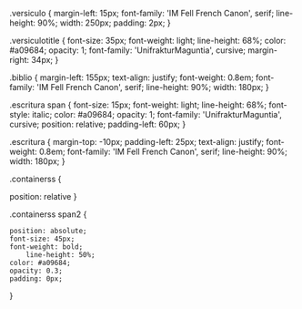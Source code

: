 .versiculo { 
   margin-left: 15px;
   font-family: 'IM Fell French Canon', serif;
   line-height: 90%;
   width: 250px;
   padding: 2px;
  }

.versiculotitle {
   font-size: 35px;
   font-weight: light;
   line-height: 68%;
   color: #a09684;
   opacity: 1;
   font-family: 'UnifrakturMaguntia', cursive;
   margin-right: 34px;
   }

.biblio { 
 margin-left: 155px;
 text-align: justify;
  font-weight: 0.8em;
   font-family: 'IM Fell French Canon', serif;
     line-height: 90%;
      width: 180px;
}

.escritura span {
   font-size: 15px;
   font-weight: light;
   line-height: 68%;
   font-style: italic;
   color: #a09684;
   opacity: 1;
   font-family: 'UnifrakturMaguntia', cursive;
   position: relative;
   padding-left: 60px;
  }

.escritura {
 margin-top: -10px;
 padding-left: 25px;
 text-align: justify;
  font-weight: 0.8em;
   font-family: 'IM Fell French Canon', serif;
     line-height: 90%;
      width: 180px;
}

.containerss {

   position: relative }

.containerss span2 {

    position: absolute;
    font-size: 45px;
    font-weight: bold;
        line-height: 50%;
    color: #a09684;
    opacity: 0.3;
    padding: 0px;
    
}
